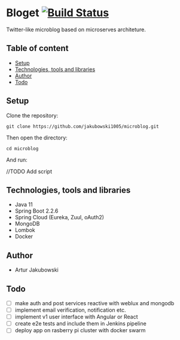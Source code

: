 # Bloget [![Build Status](http://3.128.27.62:8080/buildStatus/icon?job=microblog%2Fmaster&build=last)](http://3.128.27.62:8080/job/microblog/job/master/last/)
Twitter-like microblog based on microserves architeture.

## Table of content

- [Setup](#setup)
- [Technologies, tools and libraries](#technologies-tools-and-libraries)
- [Author](#author)
- [Todo](#todo)

## Setup

Clone the repository:

```
git clone https://github.com/jakubowski1005/microblog.git
```
Then open the directory:

```
cd microblog
```

And run:

//TODO Add script


## Technologies, tools and libraries

- Java 11
- Spring Boot 2.2.6
- Spring Cloud (Eureka, Zuul, oAuth2)
- MongoDB
- Lombok
- Docker

## Author

- Artur Jakubowski

## Todo

- [ ] make auth and post services reactive with weblux and mongodb
- [ ] implement email verification, notification etc.
- [ ] implement v1 user interface with Angular or React
- [ ] create e2e tests and include them in Jenkins pipeline
- [ ] deploy app on rasberry pi cluster with docker swarm
